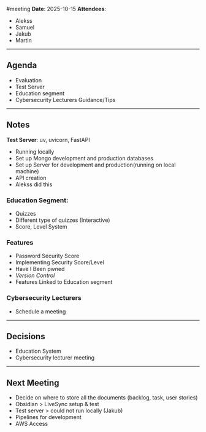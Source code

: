 #meeting
**Date**: 2025-10-15
**Attendees**:
- Alekss
- Samuel
- Jakub
- Martin
--- 
## Agenda
- Evaluation
- Test Server
- Education segment
- Cybersecurity Lecturers Guidance/Tips
--- 
## Notes
**Test Server**: uv, uvicorn, FastAPI
- Running locally
- Set up Mongo development and production databases
- Set up Server for development and production(running on local machine)
- API creation 
- Alekss did this
### Education Segment:
- Quizzes
- Different type of quizzes (Interactive)
- Score, Level System
### Features
- Password Security Score
- Implementing Security Score/Level
- Have I Been pwned
- *Version Control*
- Features Linked to Education segment
### Cybersecurity Lecturers
- Schedule a meeting
---
## Decisions
- Education System
- Cybersecurity lecturer meeting
---
## Next Meeting
- Decide on where to store all the documents (backlog, task, user stories)
- Obsidian > LiveSync setup & test
- Test server > could not run locally (Jakub)
- Pipelines for development
- AWS Access
